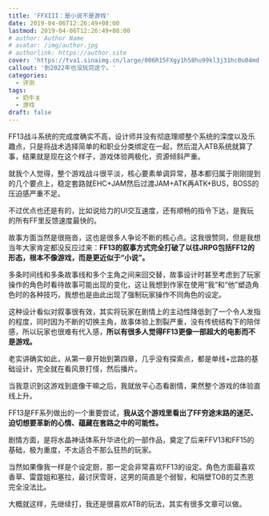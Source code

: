 ```yaml
---
title: 'FFXIII：是小说不是游戏'
date: 2019-04-06T12:26:49+08:00
lastmod: 2019-04-06T12:26:49+08:00
# author: Author Name
# avatar: /img/author.jpg
# authorlink: https://author.site
cover: 'https://tva1.sinaimg.cn/large/006R15FXgy1h58hu99kl3j31hc0u04md.jpg'
callout: '到2022年也没玩完这个。'
categories:
  - 评测
tags:
  - 奶牛关
  - 游戏
draft: false
---
```


FF13战斗系统的完成度确实不高，设计师并没有彻底理顺整个系统的深度以及乐趣点，只是将战术选择简单的和职业分类绑定在一起，然后混入ATB系统就算了事，结果就是现在这个样子，游戏体验两极化，资源倾斜严重。

<!--more-->

就我个人觉得，整个游戏战斗很平淡，核心要素单调异常，基本都归属于刚刚提到的几个要点上，稳定套路就EHC+JAM然后过渡JAM+ATK再ATK+BUS，BOSS的压迫感严重不足。

不过优点也还是有的，比如说给力的UI交互速度，还有顺畅的指令下达，是我玩的所有FF里反馈速度最快的。

故事方面当然是很拖沓，这也是很多人争论不断的核心点。这我很赞同，但是我想当年大家肯定都没反应过来：**FF13的叙事方式完全打破了以往JRPG包括FF12的形态，根本不像游戏，而是更近似于“小说”。**

多条时间线和多条故事线和多个主角之间来回交替，故事设计时甚至考虑到了玩家操作的角色时看待故事可能出现的变化，这让我想到作家在使用“我”和“他”塑造角色时的各种技巧，我想也是由此出现了强制玩家操作不同角色的设定。

这种设计看似对叙事很有效，其实将玩家在剧情上的主动性降低到了一个令人发指的程度，同时因为不断的切换主角，故事体验上割裂严重，没有传统结构下的陪伴感，所以玩家也很难有代入感，**所以有很多人觉得FF13更像一部超大的电影而不是游戏。**

老实讲确实如此，从第一章开始到第四章，几乎没有探索点，都是单线+岔路的基础设计，完全就在看风景打怪，然后播片。

当我意识到这游戏到底像干嘛之后，我就放平心态看剧情，果然整个游戏的体验直线上升。

FF13是FF系列做出的一个重要尝试，**我从这个游戏里看出了FF穷途末路的迷茫、迫切想要革新的心情、蕴藏在套路之中的可能性。**

剧情方面，是将水晶神话体系升华进化的一部作品，奠定了后来FFV13和FF15的基础，极为重度，不太适合不那么狂热的玩家。

当然如果像我一样是个设定厨，那一定会非常喜欢FF13的设定。角色方面最喜欢香草、雷霆姐和塞拉，最讨厌雪哥，这男的简直是个弱智，和隔壁TOB的艾杰恩完全没法比。

大概就这样，先继续打，我还是很喜欢ATB的玩法，其实有很多文章可以做。
